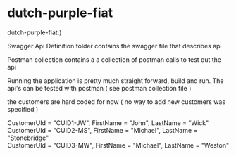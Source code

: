 # dutch-purple-fiat
dutch-purple-fiat:)


Swagger Api Definition folder contains the swagger file that describes api

Postman collection contains a a collection of postman calls to test out the api 

Running the application is pretty much straight forward, build and run. The api's can be tested with postman ( see postman collection file )

the customers are hard coded for now ( no way to add new customers was specified )


CustomerUId = "CUID1-JW", FirstName = "John", LastName = "Wick" 
CustomerUId = "CUID2-MS", FirstName = "Michael", LastName = "Stonebridge"  
CustomerUId = "CUID3-MW", FirstName = "Michael", LastName = "Weston"  
